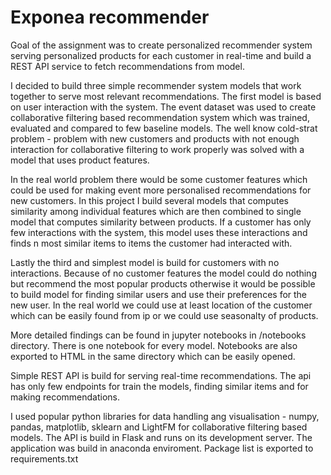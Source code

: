 <h1>Exponea recommender</h1>
<p>
Goal of the assignment was to create personalized recommender system serving personalized products for each customer in real-time and build a REST API service to fetch recommendations from model.
</p>
<p>
  I decided to build three simple recommender system models that work together to serve most relevant recommendations. The first model is based on user interaction with the system. The event dataset was used to create collaborative filtering based recommendation system which was trained, evaluated and compared to few baseline models. The well know cold-strat problem - problem with new customers and products with not enough interaction for collaborative filtering to work properly was solved with a model that uses product features. 
  </p>
  <p>In the real world problem there would be some customer features which could be used for making event more personalised recommendations for new customers. In this project I build several models that computes similarity among individual features which are then combined to single model that computes similarity between products. If a customer has only few interactions with the system, this model uses these interactions and finds n most similar items to items the customer had interacted with.
  </p>
  <p>
  Lastly the third and simplest model is build for customers with no interactions. Because of no customer features the model could do nothing but recommend the most popular products otherwise it would be possible to build model for finding similar users and use their preferences for the new user. In the real world we could use at least location of the customer which can be easily found from ip or we could use seasonalty of products.
  </p>
  <p>More detailed findings can be found in jupyter notebooks in /notebooks directory. There is one notebook for every model. Notebooks are also exported to HTML in the same directory which can be easily opened.
 </p>
  <p>Simple REST API is build for serving real-time recommendations. The api has only few endpoints for train the models, finding similar items and for making recommendations.
  </p>
  <p>I used popular python libraries for data handling ang visualisation - numpy, pandas, matplotlib, sklearn and LightFM for collaborative filtering based models. The API is build in Flask and runs on its development server. The application was build in anaconda enviroment. Package list is exported to requirements.txt
  </p>
